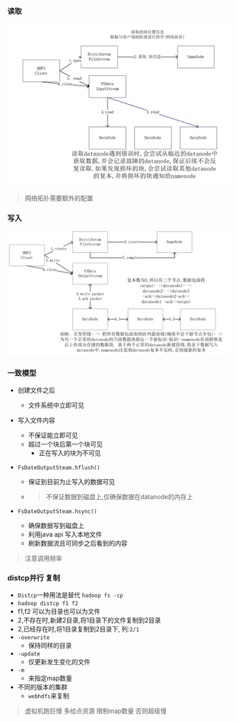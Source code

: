 ### 读取

![](assets/markdown-img-paste-20180114125121908.png)
> 网络拓扑需要额外的配置

### 写入

![](assets/markdown-img-paste-20180114131635446.png)

### 一致模型
- 创建文件之后
  - 文件系统中立即可见
- 写入文件内容
  - 不保证能立即可见
  - 超过一个块后第一个块可见
    - 正在写入的块为不可见

- `FsDateOutputSteam.hflush()`
  - 保证到目前为止写入的数据可见
  - >不保证数据到磁盘上,仅确保数据在datanode的内存上
- `FsDateOutputSteam.hsync()`
  - 确保数据写到磁盘上
  - 利用java api 写入本地文件
  - 刷新数据流且可同步之后看到的内容

> 注意调用频率

### distcp并行 复制
- `Distcp`一种用法是替代 `hadoop fs -cp`
-  `hadoop distcp f1 f2`
  - f1,f2 可以为目录也可以为文件
  - 2,不存在时,新建2目录,将1目录下的文件复制到2目录
  - 2,已经存在时,将1目录复制到2目录下, 列:`2/1`
- `-overwrite`
  - 保持同样的目录
- `-update`
  - 仅更新发生变化的文件
- `-m `
  - 来指定map数量
- 不同的版本的集群
  -  `webhdfs`来复制

> 虚拟机跑巨慢 多给点资源 限制map数量 否则超级慢
